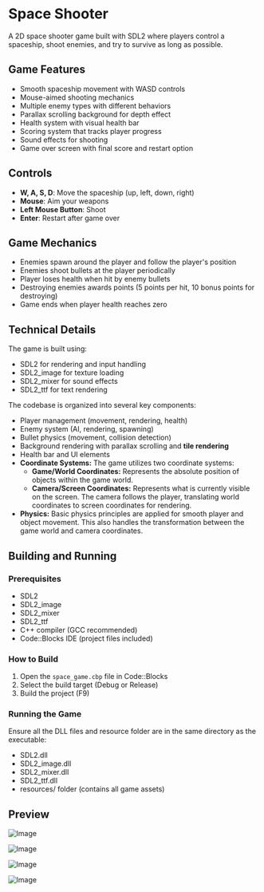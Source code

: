 # Space Shooter

A 2D space shooter game built with SDL2 where players control a spaceship, shoot enemies, and try to survive as long as possible.

## Game Features

- Smooth spaceship movement with WASD controls
- Mouse-aimed shooting mechanics
- Multiple enemy types with different behaviors
- Parallax scrolling background for depth effect
- Health system with visual health bar
- Scoring system that tracks player progress
- Sound effects for shooting
- Game over screen with final score and restart option

## Controls

- **W, A, S, D**: Move the spaceship (up, left, down, right)
- **Mouse**: Aim your weapons
- **Left Mouse Button**: Shoot
- **Enter**: Restart after game over

## Game Mechanics

- Enemies spawn around the player and follow the player's position
- Enemies shoot bullets at the player periodically
- Player loses health when hit by enemy bullets
- Destroying enemies awards points (5 points per hit, 10 bonus points for destroying)
- Game ends when player health reaches zero

## Technical Details

The game is built using:
- SDL2 for rendering and input handling
- SDL2_image for texture loading
- SDL2_mixer for sound effects
- SDL2_ttf for text rendering

The codebase is organized into several key components:
- Player management (movement, rendering, health)
- Enemy system (AI, rendering, spawning)
- Bullet physics (movement, collision detection)
- Background rendering with parallax scrolling and **tile rendering**
- Health bar and UI elements
- **Coordinate Systems:** The game utilizes two coordinate systems:
    - **Game/World Coordinates:** Represents the absolute position of objects within the game world.
    - **Camera/Screen Coordinates:** Represents what is currently visible on the screen. The camera follows the player, translating world coordinates to screen coordinates for rendering.
- **Physics:** Basic physics principles are applied for smooth player and object movement. This also handles the transformation between the game world and camera coordinates.

## Building and Running

### Prerequisites

- SDL2
- SDL2_image
- SDL2_mixer
- SDL2_ttf
- C++ compiler (GCC recommended)
- Code::Blocks IDE (project files included)

### How to Build

1. Open the `space_game.cbp` file in Code::Blocks
2. Select the build target (Debug or Release)
3. Build the project (F9)

### Running the Game

Ensure all the DLL files and resource folder are in the same directory as the executable:
- SDL2.dll
- SDL2_image.dll
- SDL2_mixer.dll
- SDL2_ttf.dll
- resources/ folder (contains all game assets)

## Preview
![Image](https://github.com/user-attachments/assets/56fba5b8-e288-4fad-8225-d4891ecc3106)

![Image](https://github.com/user-attachments/assets/dad4290c-45c3-421e-a7a6-3bc55aaa1cb0)

![Image](https://github.com/user-attachments/assets/f5ca4b60-b558-48ce-a16a-2da55a9e7f65)

![Image](https://github.com/user-attachments/assets/c850b5d0-efcb-4c5d-b937-b27ca6c4bef0)

